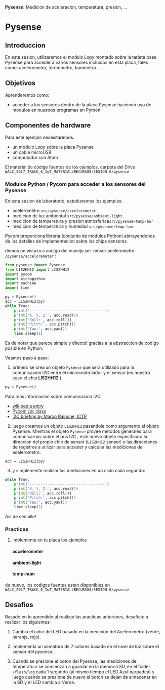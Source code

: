 **Pysense**: Medicion de aceleracion, temperatura, presion, ...

# Pysense

## Introduccion
En esta sesion, utilizaremos el modulo Lopy montado sobre la tarjeta base Pysense para acceder a varios sensores incluidos en esta placa, tales como: acelerometro, termometro, barometro ...

## Objetivos

Aprenderemos como:
* acceder a los sensores dentro de la placa Pysense haciendo uso de modulos en nuestros programas en Python

## Componentes de hardware

Para este ejemplo necesitaremos:

- un modulo Lopy sobre la placa Pysense
- un cable microUSB
- computador con Atom

El material de codigo fuentes de los ejemplos, carpeta del Drive
`WALC_2017_TRACK_6_IoT_MATERIAL/RECURSOS/SESION 6/pysense`


### Modulos Python / Pycom para acceder a los sensores del Pysense

En esta sesion de laboratorio, estudiaremos los ejemplos:

* acelerometro `src/pysense/acceloremeter`
* medicion de luz ambiental `src/pysense/ambient-light`
* medicion de temperatura y presion atmosferica`src/pysense/temp-bar`
* medicion de temperatura y humedad `src/pysense/temp-hum` 

Pycom proporciona libreria (conjunto de modulos Python) abtrayendonos de los detalles de implementacion sobre los chips sensores. 


demos un vistazo a codigo del manejo ser sensor acelerometro `/pysense/acceloremeter` :

```python
from pysense import Pysense
from LIS2HH12 import LIS2HH12
import pycom
import micropython
import machine
import time

py = Pysense()
acc = LIS2HH12(py)
while True:
    print('----------------------------------')
    print('X, Y, Z:', acc.read())
    print('Roll:', acc.roll())
    print('Pitch:', acc.pitch())
    print('Yaw:', acc.yaw())
    time.sleep(1)
```

Es de notar que parece simple y directo! gracias a la abstraccion de codigo posible en Python.

Veamos paso a paso:

1. primero se crea un objeto `Pysense` que sera utilizado para la comunicacion I2C entre el microcnotrolador y el sensor (en nuestro caso el chip **LIS2HH12** ). 

```python
py = Pysense()
```

Para mas informacion sobre comunicacion I2C:
* [wikipedia entry](https://en.wikipedia.org/wiki/I%C2%B2C)
* [Pycom `I2C` class](https://docs.pycom.io/pycom_esp32/library/machine.I2C.html)
* [I2C briefing by Marco Rainone, ICTP](references/i2csensors.pdf)

2. luego creamos un objeto `LIS2HH12` pasandole como argumento el objeto Pysense. Mientras el objeto `Pysense` provee metodos generales para comunicarnos sobre el bus I2C , este nuevo objeto especificara la direccion del propio chip de sensor (`LIS2HH12` sensor) y las direcciones de registros a utilizar para acceder y calcular las mediciones del acelerometro.

`acc = LIS2HH12(py)`

3. y simplemente realizar las mediciones en un ciclo cada segundo:

```python
while True:
    print('----------------------------------')
    print('X, Y, Z:', acc.read())
    print('Roll:', acc.roll())
    print('Pitch:', acc.pitch())
    print('Yaw:', acc.yaw())
    time.sleep(1)
```

Asi de sencillo!

### Practicas

1. implementa en tu placa los ejemplos
    #### accelerometer
    #### ambient-light
    #### temp-hum
    
de nuevo, los codigos fuentes estan disponibles en 
`WALC_2017_TRACK_6_IoT_MATERIAL/RECURSOS/SESION 6/pysense`

## Desafios 

Basado en lo aprendido al realizar las practicas anteriores, desafiate a realizar los siguientes:

1. Cambia el color del LED basado en la medicion del Acelerometro (verde, naranja, rojo).

2. Implementa un semaforo de 7 colores basado en el nivel de luz sobre el sensor del pysense.

2. Cuando se presione el boton del Pysense, las mediciones de temperatura se comienzan a guardar en la memoria SD, en el folder  `/flash/log` cada 1 segundo (al mismo tiempo el LED Azul parpadea) y luego cuando se presione de nuevo el boton se dejan de almacenar en la SD y el LED cambia a Verde.

